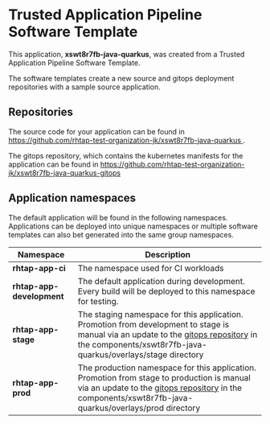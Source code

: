 # Trusted Application Pipeline Software Template

This application, **xswt8r7fb-java-quarkus**, was created from a Trusted Application Pipeline Software Template.

The software templates create a new source and gitops deployment repositories with a sample source application. 

## Repositories

The source code for your application can be found in [https://github.com/rhtap-test-organization-jk/xswt8r7fb-java-quarkus ](https://github.com/rhtap-test-organization-jk/xswt8r7fb-java-quarkus ).
 
The gitops repository, which contains the kubernetes manifests for the application can be found in 
[https://github.com/rhtap-test-organization-jk/xswt8r7fb-java-quarkus-gitops ](https://github.com/rhtap-test-organization-jk/xswt8r7fb-java-quarkus-gitops ) 

## Application namespaces 

The default application will be found in the following namespaces. Applications can be deployed into unique namespaces or multiple software templates can also bet generated into the same group namespaces.  

|  Namespace   |  Description   |  
| -------- | -------- |
| **rhtap-app-ci** | The namespace used for CI workloads |
| **rhtap-app-development** | The default application during development. Every build will be deployed to this namespace for testing. |
| **rhtap-app-stage** | The staging namespace for this application. Promotion from development to stage is manual via an update to the [gitops repository](https://github.com/rhtap-test-organization-jk/xswt8r7fb-java-quarkus-gitops ) in the components/xswt8r7fb-java-quarkus/overlays/stage directory |
| **rhtap-app-prod** | The production namespace for this application. Promotion from stage to production is manual via an update to the [gitops repository](https://github.com/rhtap-test-organization-jk/xswt8r7fb-java-quarkus-gitops ) in the components/xswt8r7fb-java-quarkus/overlays/prod directory |